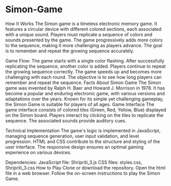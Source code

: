 # Simon-Game
How It Works
The Simon game is a timeless electronic memory game. It features a circular device with different colored sections, each associated with a unique sound. Players must replicate a sequence of colors and sounds presented by the game. The game progressively adds more colors to the sequence, making it more challenging as players advance. The goal is to remember and repeat the growing sequence accurately.

Game Flow:
The game starts with a single color flashing.
After successfully replicating the sequence, another color is added.
Players continue to repeat the growing sequence correctly.
The game speeds up and becomes more challenging with each round.
The objective is to see how long players can remember and repeat the sequence.
Facts About Simon Game
The Simon game was invented by Ralph H. Baer and Howard J. Morrison in 1978.
It has become a popular and enduring electronic game, with various versions and adaptations over the years.
Known for its simple yet challenging gameplay, the Simon Game is suitable for players of all ages.
Game Interface
The game interface consists of colored tiles (Green, Red, Yellow, Blue) displayed on the Simon board. Players interact by clicking on the tiles to replicate the sequence. The associated sounds provide auditory cues.

Technical Implementation
The game's logic is implemented in JavaScript, managing sequence generation, user input validation, and level progression. HTML and CSS contribute to the structure and styling of the user interface. The responsive design ensures an optimal gaming experience on various devices.

Dependencies:
JavaScript file: Shripriti_3.js
CSS files: styles.css, Shripriti_3.css
How to Play
Clone or download the repository.
Open the html file in a web browser.
Follow the on-screen instructions to play the Simon Game.
